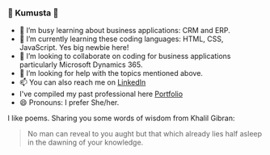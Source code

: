 ### :palm_tree: Kumusta :palm_tree:
- 🔭 I’m busy learning about business applications: CRM and ERP.
- 🌱 I’m currently learning these coding languages: HTML, CSS, JavaScript. Yes big newbie here!  
- 👯 I’m looking to collaborate on coding for business applications particularly Microsoft Dynamics 365.
- 🤔 I’m looking for help with the topics mentioned above. 
- 📫 You can also reach me on [LinkedIn](https://www.linkedin.com/in/catherinerosedurand/)
- I've compiled my past professional here [Portfolio](https://catherinerosedurand.wixsite.com/portfolio)
- 😄 Pronouns: I prefer She/her. 

I like poems. Sharing you some words of wisdom from Khalil Gibran: 
>No man can reveal to you aught but that which already 
>lies half asleep in the dawning of your knowledge. 
<!--
**rosedrnd/rosedrnd** is a ✨ _special_ ✨ repository because its `README.md` (this file) appears on your GitHub profile.

Here are some ideas to get you started:


-->

